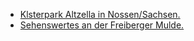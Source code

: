 * [Klsterpark Altzella in Nossen/Sachsen.](https://www.kloster-altzella.de)
* [Sehenswertes an der Freiberger Mulde.](http://www.mulderadweg.de/de/Freiberger-Mulde/Freiberg--Nossen/Sehenswertes_1231.html)
